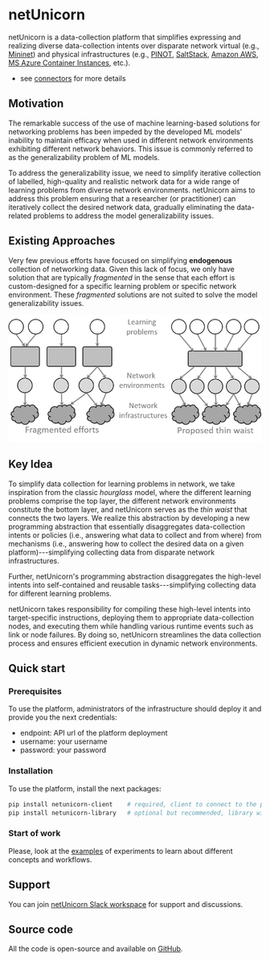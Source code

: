 # netUnicorn

netUnicorn is a data-collection platform that simplifies expressing and realizing diverse data-collection intents over disparate network virtual (e.g., [Mininet](https://mininet.org/)) and physical infrastructures (e.g., [PINOT](https://pinot.cs.ucsb.edu), [SaltStack](https://saltproject.io/), [Amazon AWS](https://aws.amazon.com/fargate/), [MS Azure Container Instances](https://azure.microsoft.com/en-us/products/container-instances), etc.).
- see [connectors](/connectors) for more details

## Motivation
The remarkable success of the use of machine learning-based solutions for networking problems has been impeded by the developed ML models’ inability to maintain efficacy when used in different network environments exhibiting different network behaviors. This issue is commonly referred to as the generalizability problem of ML models.

To address the generalizability issue, we need to simplify iterative collection of labelled, high-quality and realistic network data for a wide range of learning problems from diverse network environments. netUnicorn aims to address this problem ensuring that a researcher (or practitioner) can iteratively collect the desired network data, gradually eliminating the data-related problems to address the model generalizability issues.

## Existing Approaches
Very few previous efforts have focused on simplifying **endogenous** collection of networking data. Given this lack of focus, we only have solution that are typically *fragmented* in the sense that each effort is custom-designed for a specific learning problem or specific network environment. These *fragmented* solutions are not suited to solve the model generalizability issues.

![netUnicorn design](/_static/images/netunicorn-design.png)

## Key Idea
To simplify data collection for learning problems in network, we take inspiration from the classic *hourglass* model, where the different learning problems comprise the top layer, the different network environments constitute the bottom layer, and netUnicorn serves as the *thin waist* that connects the two layers. We realize this abstraction by developing a new programming abstraction that essentially disaggregates data-collection intents or policies (i.e., answering what data to collect and from where) from mechanisms (i.e., answering how to collect the desired data on a given platform)---simplifying collecting data from disparate network infrastructures.

Further, netUnicorn's programming abstraction disaggregates the high-level intents into self-contained and reusable tasks---simplifying collecting data for different learning problems.

netUnicorn takes responsibility for compiling these high-level intents into target-specific instructions, deploying them to appropriate data-collection nodes, and executing them while handling various runtime events such as link or node failures. By doing so, netUnicorn streamlines the data collection process and ensures efficient execution in dynamic network environments.

## Quick start

### Prerequisites
To use the platform, administrators of the infrastructure should deploy it and provide you the next credentials:
-  endpoint: API url of the platform deployment
-  username: your username
-  password: your password

### Installation
To use the platform, install the next packages:
```bash
pip install netunicorn-client    # required, client to connect to the platform
pip install netunicorn-library   # optional but recommended, library with tasks and pipelines implementations
```

### Start of work
Please, look at the [examples](/examples) of experiments to learn about different concepts and workflows.

## Support
You can join [netUnicorn Slack workspace](https://join.slack.com/t/netunicorn/shared_invite/zt-240tsalar-l1Wc3DERTlXJ6wE~DXmm9A) for support and discussions.

## Source code
All the code is open-source and available on [GitHub](https://github.com/netunicorn).
